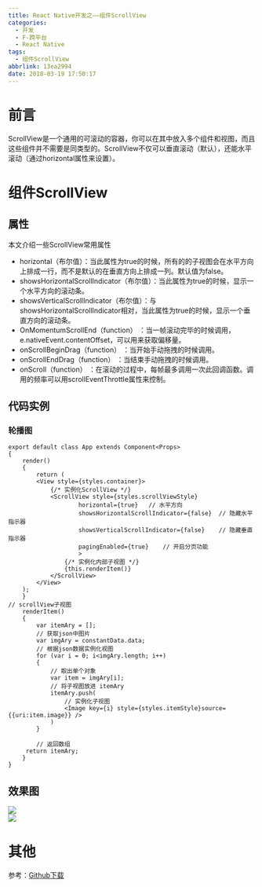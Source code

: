 ```yaml
---
title: React Native开发之——组件ScrollView
categories:
  - 开发
  - F-跨平台
  - React Native
tags:
  - 组件ScrollView
abbrlink: 13ea2994
date: 2018-03-19 17:50:17
---
```

# 前言 
ScrollView是一个通用的可滚动的容器，你可以在其中放入多个组件和视图，而且这些组件并不需要是同类型的。ScrollView不仅可以垂直滚动（默认），还能水平滚动（通过horizontal属性来设置）。  

<!--more-->

# 组件ScrollView
## 属性
本文介绍一些ScrollView常用属性  

- horizontal（布尔值）：当此属性为true的时候，所有的的子视图会在水平方向上排成一行，而不是默认的在垂直方向上排成一列。默认值为false。
- showsHorizontalScrollIndicator（布尔值）：当此属性为true的时候，显示一个水平方向的滚动条。
- showsVerticalScrollIndicator（布尔值）：与showsHorizontalScrollIndicator相对，当此属性为true的时候，显示一个垂直方向的滚动条。
- OnMomentumScrollEnd（function） ：当一帧滚动完毕的时候调用，e.nativeEvent.contentOffset，可以用来获取偏移量。
- onScrollBeginDrag（function） ：当开始手动拖拽的时候调用。
- onScrollEndDrag（function） ：当结束手动拖拽的时候调用。
- onScroll（function） ：在滚动的过程中，每帧最多调用一次此回调函数。调用的频率可以用scrollEventThrottle属性来控制。

## 代码实例 

### 轮播图 

	export default class App extends Component<Props> 
	{
		render() 
		{
    		return (
        	<View style={styles.container}>
            	{/* 实例化ScrollView */}
            	<ScrollView style={styles.scrollViewStyle}
                        horizontal={true}   // 水平方向
                        showsHorizontalScrollIndicator={false}  // 隐藏水平指示器
                        showsVerticalScrollIndicator={false}    // 隐藏垂直指示器
                        pagingEnabled={true}    // 开启分页功能
            			>
                	{/* 实例化内部子视图 */}
                	{this.renderItem()}
            	</ScrollView>
        	</View>
    	);
		}
	// scrollView子视图
    	renderItem() 
		{
    	    var itemAry = [];
    	    // 获取json中图片
    	    var imgAry = constantData.data;
    	    // 根据json数据实例化视图
    	    for (var i = 0; i<imgAry.length; i++) 
			{
    	        // 取出单个对象
    	        var item = imgAry[i];
    	        // 将子视图放进 itemAry
    	        itemAry.push(
    	            // 实例化子视图
    	            <Image key={i} style={styles.itemStyle}source=	{{uri:item.image}} />
            	)
        	}

        	// 返回数组
       	 return itemAry;
    	}
	}
## 效果图 
![][1]  
![][2]  
# 其他 
参考：[Github下载][3]

[1]: https://cdn.jsdelivr.net/gh/PGzxc/CDN@master/blog-image/rn-scroll-view.gif
[2]: https://cdn.jsdelivr.net/gh/PGzxc/CDN@master/blog-image/rn-scroll-top.gif
[3]: https://github.com/PGzxc/RN_ScrollView